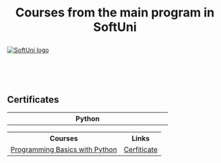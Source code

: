 # <p align="center"> Courses from the main program in SoftUni <p>

<a href="https://softuni.bg/trainings/courses" rel="Courses"> ![SoftUni logo][logo] </a>

[logo]: http://innovationstarterbox.bg/wp-content/uploads/2016/05/Softuni_logo_trasparent.png "Logo Title Text 2"

<br/>
<br/>
<br/>

<h2> Certificates </h2>

<table>
<tr>
    <th width="360px">Python</th>
</tr>
    <table>
        <tr>
            <th>
                Courses
            </th>
            <th>
                Links
            </th>
        </tr>
        <tr>
            <td><a href="https://softuni.bg/trainings/3623/programming-basics-with-python-january-2022">Programming Basics with Python</a></td>
            <td><a href="https://softuni.bg/certificates/details/124592/ece1ce36">Cerfiticate</a></td> 
        </tr>
    </table>
</table>

